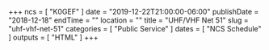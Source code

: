 +++
ncs = [ "K0GEF" ]
date = "2019-12-22T21:00:00-06:00"
publishDate = "2018-12-18"
endTime = ""
location = ""
title = "UHF/VHF Net 51"
slug = "uhf-vhf-net-51"
categories = [ "Public Service" ]
dates = [ "NCS Schedule" ]
outputs = [ "HTML" ]
+++
